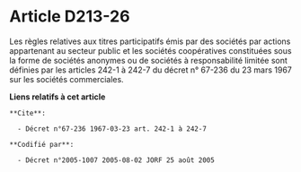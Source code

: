 # Article D213-26

Les règles relatives aux titres participatifs émis par des sociétés par actions appartenant au secteur public et les sociétés
coopératives constituées sous la forme de sociétés anonymes ou de sociétés à responsabilité limitée sont définies par les
articles 242-1 à 242-7 du décret n° 67-236 du 23 mars 1967 sur les sociétés commerciales.

**Liens relatifs à cet article**

	**Cite**:

	  - Décret n°67-236 1967-03-23 art. 242-1 à 242-7

	**Codifié par**:

	  - Décret n°2005-1007 2005-08-02 JORF 25 août 2005
